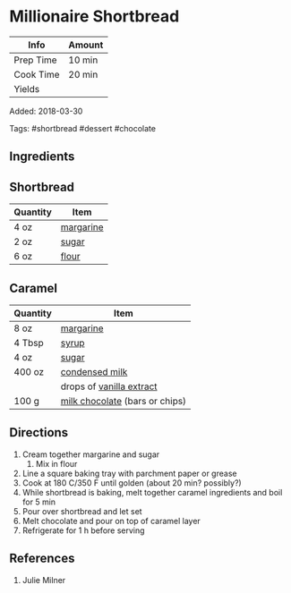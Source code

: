 # Millionaire Shortbread

| Info      | Amount |
| --------- | ------ |
| Prep Time | 10 min |
| Cook Time | 20 min |
| Yields    |        |

Added: 2018-03-30

Tags: #shortbread #dessert #chocolate

## Ingredients

## Shortbread

| Quantity | Item                                     |
| -------- | ---------------------------------------- |
| 4 oz     | [margarine](../Ingredients/margarine.md) |
| 2 oz     | [sugar](../Ingredients/sugar.md)         |
| 6 oz     | [flour](../Ingredients/flour.md)         |

## Caramel

| Quantity | Item                                                               |
| -------- | ------------------------------------------------------------------ |
| 8 oz     | [margarine](../Ingredients/margarine.md)                           |
| 4 Tbsp   | [syrup](../Ingredients/syrup.md)                                   |
| 4 oz     | [sugar](../Ingredients/sugar.md)                                   |
| 400 oz   | [condensed milk](../Ingredients/condensed-milk.md)                 |
|          | drops of [vanilla extract](../Ingredients/vanilla%20extract.md)      |
| 100 g    | [milk chocolate](../Ingredients/milk-chocolate.md) (bars or chips) |

## Directions

1. Cream together margarine and sugar
    1. Mix in flour
2. Line a square baking tray with parchment paper or grease
3. Cook at 180 C/350 F until golden (about 20 min? possibly?)
4. While shortbread is baking, melt together caramel ingredients and boil for 5 min
5. Pour over shortbread and let set
6. Melt chocolate and pour on top of caramel layer
7. Refrigerate for 1 h before serving

## References

1. Julie Milner
